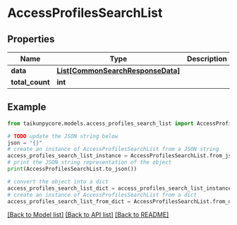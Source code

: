 # AccessProfilesSearchList


## Properties

Name | Type | Description | Notes
------------ | ------------- | ------------- | -------------
**data** | [**List[CommonSearchResponseData]**](CommonSearchResponseData.md) |  | [optional] 
**total_count** | **int** |  | [optional] 

## Example

```python
from taikunpycore.models.access_profiles_search_list import AccessProfilesSearchList

# TODO update the JSON string below
json = "{}"
# create an instance of AccessProfilesSearchList from a JSON string
access_profiles_search_list_instance = AccessProfilesSearchList.from_json(json)
# print the JSON string representation of the object
print(AccessProfilesSearchList.to_json())

# convert the object into a dict
access_profiles_search_list_dict = access_profiles_search_list_instance.to_dict()
# create an instance of AccessProfilesSearchList from a dict
access_profiles_search_list_from_dict = AccessProfilesSearchList.from_dict(access_profiles_search_list_dict)
```
[[Back to Model list]](../README.md#documentation-for-models) [[Back to API list]](../README.md#documentation-for-api-endpoints) [[Back to README]](../README.md)


